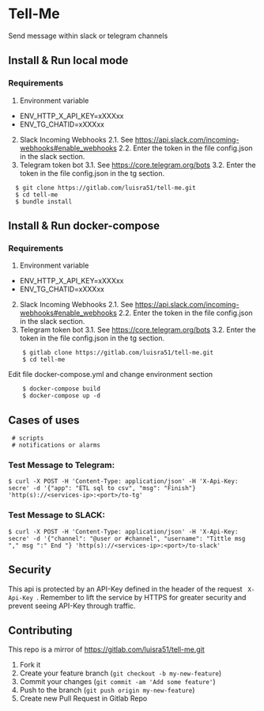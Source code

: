 # Tell-Me
Send message within slack or telegram channels



## Install & Run local mode

### Requirements
1. Environment variable
- ENV_HTTP_X_API_KEY=xXXXxx
- ENV_TG_CHATID=xXXXxx

2. Slack Incoming Webhooks
2.1. See https://api.slack.com/incoming-webhooks#enable_webhooks
2.2. Enter the token in the file config.json in the slack section.
3. Telegram token bot
3.1. See https://core.telegram.org/bots
3.2. Enter the token in the file config.json in the tg section.
```
  $ git clone https://gitlab.com/luisra51/tell-me.git
  $ cd tell-me
  $ bundle install
```
## Install & Run docker-compose

### Requirements
1. Environment variable
- ENV_HTTP_X_API_KEY=xXXXxx
- ENV_TG_CHATID=xXXXxx

2. Slack Incoming Webhooks
2.1. See https://api.slack.com/incoming-webhooks#enable_webhooks
2.2. Enter the token in the file config.json in the slack section.
3. Telegram token bot
3.1. See https://core.telegram.org/bots
3.2. Enter the token in the file config.json in the tg section.
```
    $ gitlab clone https://gitlab.com/luisra51/tell-me.git
    $ cd tell-me
```   
 Edit file docker-compose.yml and change environment section
```
    $ docker-compose build
    $ docker-compose up -d
```

## Cases of uses

     # scripts
     # notifications or alarms

### Test Message to Telegram:

    $ curl -X POST -H 'Content-Type: application/json' -H 'X-Api-Key: secre' -d '{"app": "ETL sql to csv", "msg": "Finish"} 'http(s)://<services-ip>:<port>/to-tg'

### Test Message to SLACK:

    $ curl -X POST -H 'Content-Type: application/json' -H 'X-Api-Key: secre' -d '{"channel": "@user or #channel", "username": "Tittle msg "," msg ":" End "} 'http(s)://<services-ip>:<port>/to-slack'


## Security
This api is protected by an API-Key defined in the header of the request <code> X-Api-Key </code>. Remember to lift the service by HTTPS for greater security and prevent seeing API-Key through traffic.

## Contributing

This repo is a mirror of https://gitlab.com/luisra51/tell-me.git

1. Fork it
2. Create your feature branch (`git checkout -b my-new-feature`)
3. Commit your changes (`git commit -am 'Add some feature'`)
4. Push to the branch (`git push origin my-new-feature`)
5. Create new Pull Request in Gitlab Repo
